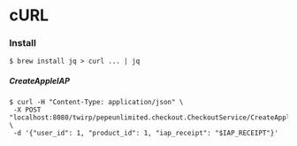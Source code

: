 # cURL

### Install
```$ brew install jq > curl ... | jq```

##### CreateAppleIAP
```
$ curl -H "Content-Type: application/json" \
 -X POST "localhost:8080/twirp/pepeunlimited.checkout.CheckoutService/CreateAppleIAP" \
 -d '{"user_id": 1, "product_id": 1, "iap_receipt": "$IAP_RECEIPT"}'
```
